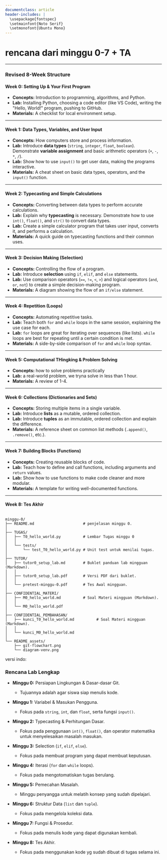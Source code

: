 ```yaml
---
documentclass: article
header-includes: |
  \usepackage{fontspec}
  \setmainfont{Noto Serif}
  \setmonofont{Ubuntu Mono}
---
```


# rencana dari minggu 0-7 + TA
***

### Revised 8-Week Structure

#### **Week 0: Setting Up & Your First Program**
* **Concepts:** Introduction to programming, algorithms, and Python.
* **Lab:** Installing Python, choosing a code editor (like VS Code), writing the "Hello, World!" program, pushing to GitHub.
* **Materials:** A checklist for local environment setup.

---

#### **Week 1: Data Types, Variables, and User Input**
* **Concepts:** How computers store and process information.
* **Lab:** Introduce **data types** (`string`, `integer`, `float`, `boolean`). Demonstrate **variable assignment** and basic arithmetic operators (`+`, `-`, `*`, `/`).
* **Lab:** Show how to use `input()` to get user data, making the programs interactive.
* **Materials:** A cheat sheet on basic data types, operators, and the `input()` function.

---

#### **Week 2: Typecasting and Simple Calculations**
* **Concepts:** Converting between data types to perform accurate calculations.
* **Lab:** Explain why **typecasting** is necessary. Demonstrate how to use `int()`, `float()`, and `str()` to convert data types.
* **Lab:** Create a simple calculator program that takes user input, converts it, and performs a calculation.
* **Materials:** A quick guide on typecasting functions and their common uses.

---

#### **Week 3: Decision Making (Selection)**
* **Concepts:** Controlling the flow of a program.
* **Lab:** Introduce **selection** using `if`, `elif`, and `else` statements.
* **Lab:** Use comparison operators (`==`, `!=`, `<`, `>`) and logical operators (`and`, `or`, `not`) to create a simple decision-making program. 
* **Materials:** A diagram showing the flow of an `if/else` statement.

---

#### **Week 4: Repetition (Loops)**
* **Concepts:** Automating repetitive tasks.
* **Lab:** Teach both `for` and `while` loops in the same session, explaining the use case for each.
* **Lab:** `for` loops are great for iterating over sequences (like lists). `while` loops are best for repeating until a certain condition is met.
* **Materials:** A side-by-side comparison of `for` and `while` loop syntax.

---

#### **Week 5: Computational THingking & Problem Solving**
* **Concepts:** how to solve problems practically
* **Lab:** a real-world problem, we tryna solve in less than 1 hour.
* **Materials:** A review of 1-4.
---

#### **Week 6: Collections (Dictionaries and Sets)**
* **Concepts:** Storing multiple items in a single variable.
* **Lab:** Introduce **lists** as a mutable, ordered collection.
* **Lab:** Introduce **tuples** as an immutable, ordered collection and explain the difference.
* **Materials:** A reference sheet on common list methods (`.append()`, `.remove()`, etc.).

---

#### **Week 7: Building Blocks (Functions)**
* **Concepts:** Creating reusable blocks of code.
* **Lab:** Teach how to define and call functions, including arguments and `return` values.
* **Lab:** Show how to use functions to make code cleaner and more modular.
* **Materials:** A template for writing well-documented functions.

---

#### **Week 8: Tes Akhir**
```text

minggu-0/
├── README.md                      # penjelasan minggu 0.                           
│   
├── TUGAS/                  
│   ├── T0_hello_world.py          # Lembar Tugas minggu 0
│   │   
│   └── tests/
│       └── test_T0_hello_world.py # Unit test untuk menilai tugas.
│           
├── TUTOR/                   
│   ├── tutor0_setup_lab.md        # Buklet panduan lab mingguan (Markdown).
│   │   
│   ├── tutor0_setup_lab.pdf       # Versi PDF dari buklet.
│   │   
│   └── pretest-minggu-0.pdf       # Tes Awal mingguan.      
│           
├── CONFIDENTIAL_MATERI/                   
│   ├── M0_hello_world.md          # Soal Materi mingguan (Markdown).
│   │   
│   └── M0_hello_world.pdf  
│ 
├── CONFIDENTIAL_PEMBAHASAN/                   
│   ├── kunci_T0_hello_world.md          # Soal Materi mingguan (Markdown).
│   │   
│   └── kunci_M0_hello_world.md    
│     
└── README_assets/                 
    ├── git-flowchart.png
    └── diagram-venv.png

```

versi indo:


### Rencana Lab Lengkap 

* **Minggu 0:** Persiapan Lingkungan & Dasar-dasar Git.
    * Tujuannya adalah agar siswa siap menulis kode.
    
* **Minggu 1:** Variabel & Masukan Pengguna.
    * Fokus pada `string`, `int`, dan `float`, serta fungsi `input()`.
    
* **Minggu 2:** Typecasting & Perhitungan Dasar.
    * Fokus pada penggunaan `int()`, `float()`, dan operator matematika untuk menyelesaikan masalah masukan.
    
* **Minggu 3:** Selection (`if`, `elif`, `else`).
    * Fokus pada membuat program yang dapat membuat keputusan.
    
* **Minggu 4:** Iterasi (`for` dan `while` loops).
    * Fokus pada mengotomatiskan tugas berulang.
    
* **Minggu 5:** Pemecahan Masalah.
    * Minggu penyangga untuk melatih konsep yang sudah dipelajari.
    
* **Minggu 6:** Struktur Data (`list` dan `tuple`).
    * Fokus pada mengelola koleksi data.
    
* **Minggu 7:** Fungsi & Prosedur.
    * Fokus pada menulis kode yang dapat digunakan kembali.
    
* **Minggu 8:** Tes Akhir.
    * Fokus pada menggunakan kode yg sudah dibuat di tugas selama ini.



